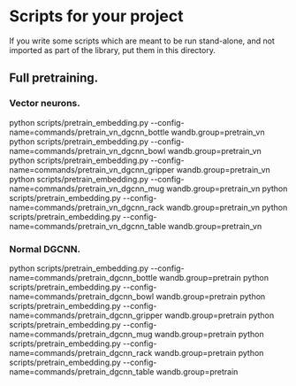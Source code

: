 # Scripts for your project

If you write some scripts which are meant to be run stand-alone, and not imported as part of the library, put them in this directory.


## Full pretraining.

### Vector neurons.
python scripts/pretrain_embedding.py --config-name=commands/pretrain_vn_dgcnn_bottle wandb.group=pretrain_vn
python scripts/pretrain_embedding.py --config-name=commands/pretrain_vn_dgcnn_bowl wandb.group=pretrain_vn
python scripts/pretrain_embedding.py --config-name=commands/pretrain_vn_dgcnn_gripper wandb.group=pretrain_vn
python scripts/pretrain_embedding.py --config-name=commands/pretrain_vn_dgcnn_mug wandb.group=pretrain_vn
python scripts/pretrain_embedding.py --config-name=commands/pretrain_vn_dgcnn_rack wandb.group=pretrain_vn
python scripts/pretrain_embedding.py --config-name=commands/pretrain_vn_dgcnn_table wandb.group=pretrain_vn

### Normal DGCNN.
python scripts/pretrain_embedding.py --config-name=commands/pretrain_dgcnn_bottle wandb.group=pretrain
python scripts/pretrain_embedding.py --config-name=commands/pretrain_dgcnn_bowl wandb.group=pretrain
python scripts/pretrain_embedding.py --config-name=commands/pretrain_dgcnn_gripper wandb.group=pretrain
python scripts/pretrain_embedding.py --config-name=commands/pretrain_dgcnn_mug wandb.group=pretrain
python scripts/pretrain_embedding.py --config-name=commands/pretrain_dgcnn_rack wandb.group=pretrain
python scripts/pretrain_embedding.py --config-name=commands/pretrain_dgcnn_table wandb.group=pretrain
